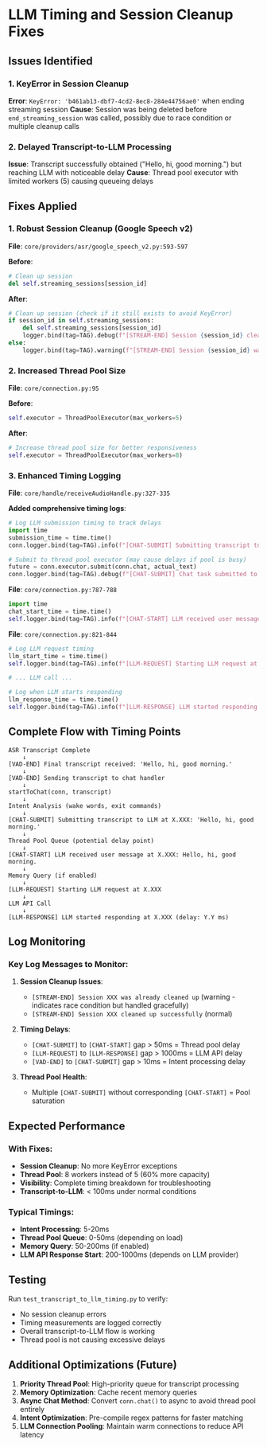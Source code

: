# LLM Timing and Session Cleanup Fixes

## Issues Identified

### 1. KeyError in Session Cleanup
**Error**: `KeyError: 'b461ab13-dbf7-4cd2-8ec8-284e44756ae0'` when ending streaming session
**Cause**: Session was being deleted before `end_streaming_session` was called, possibly due to race condition or multiple cleanup calls

### 2. Delayed Transcript-to-LLM Processing  
**Issue**: Transcript successfully obtained ("Hello, hi, good morning.") but reaching LLM with noticeable delay
**Cause**: Thread pool executor with limited workers (5) causing queueing delays

## Fixes Applied

### 1. Robust Session Cleanup (Google Speech v2)
**File**: `core/providers/asr/google_speech_v2.py:593-597`

**Before**:
```python
# Clean up session
del self.streaming_sessions[session_id]
```

**After**:
```python
# Clean up session (check if it still exists to avoid KeyError)
if session_id in self.streaming_sessions:
    del self.streaming_sessions[session_id]
    logger.bind(tag=TAG).debug(f"[STREAM-END] Session {session_id} cleaned up successfully")
else:
    logger.bind(tag=TAG).warning(f"[STREAM-END] Session {session_id} was already cleaned up")
```

### 2. Increased Thread Pool Size
**File**: `core/connection.py:95`

**Before**:
```python
self.executor = ThreadPoolExecutor(max_workers=5)
```

**After**:
```python
# Increase thread pool size for better responsiveness
self.executor = ThreadPoolExecutor(max_workers=8)
```

### 3. Enhanced Timing Logging
**File**: `core/handle/receiveAudioHandle.py:327-335`

**Added comprehensive timing logs**:
```python
# Log LLM submission timing to track delays
import time
submission_time = time.time()
conn.logger.bind(tag=TAG).info(f"[CHAT-SUBMIT] Submitting transcript to LLM at {submission_time:.3f}: '{actual_text}'")

# Submit to thread pool executor (may cause delays if pool is busy)
future = conn.executor.submit(conn.chat, actual_text)
conn.logger.bind(tag=TAG).debug(f"[CHAT-SUBMIT] Chat task submitted to thread pool")
```

**File**: `core/connection.py:787-788`
```python
import time
chat_start_time = time.time()
self.logger.bind(tag=TAG).info(f"[CHAT-START] LLM received user message at {chat_start_time:.3f}: {query}")
```

**File**: `core/connection.py:821-844`
```python
# Log LLM request timing
llm_start_time = time.time()
self.logger.bind(tag=TAG).info(f"[LLM-REQUEST] Starting LLM request at {llm_start_time:.3f}")

# ... LLM call ...

# Log when LLM starts responding
llm_response_time = time.time()
self.logger.bind(tag=TAG).info(f"[LLM-RESPONSE] LLM started responding at {llm_response_time:.3f} (delay: {(llm_response_time - llm_start_time)*1000:.1f}ms)")
```

## Complete Flow with Timing Points

```
ASR Transcript Complete
    ↓
[VAD-END] Final transcript received: 'Hello, hi, good morning.'
    ↓
[VAD-END] Sending transcript to chat handler
    ↓  
startToChat(conn, transcript)
    ↓
Intent Analysis (wake words, exit commands)
    ↓
[CHAT-SUBMIT] Submitting transcript to LLM at X.XXX: 'Hello, hi, good morning.'
    ↓
Thread Pool Queue (potential delay point)
    ↓
[CHAT-START] LLM received user message at X.XXX: Hello, hi, good morning.
    ↓
Memory Query (if enabled)
    ↓
[LLM-REQUEST] Starting LLM request at X.XXX
    ↓
LLM API Call
    ↓
[LLM-RESPONSE] LLM started responding at X.XXX (delay: Y.Y ms)
```

## Log Monitoring

### Key Log Messages to Monitor:

1. **Session Cleanup Issues**:
   - `[STREAM-END] Session XXX was already cleaned up` (warning - indicates race condition but handled gracefully)
   - `[STREAM-END] Session XXX cleaned up successfully` (normal)

2. **Timing Delays**:
   - `[CHAT-SUBMIT]` to `[CHAT-START]` gap > 50ms = Thread pool delay
   - `[LLM-REQUEST]` to `[LLM-RESPONSE]` gap > 1000ms = LLM API delay
   - `[VAD-END]` to `[CHAT-SUBMIT]` gap > 10ms = Intent processing delay

3. **Thread Pool Health**:
   - Multiple `[CHAT-SUBMIT]` without corresponding `[CHAT-START]` = Pool saturation

## Expected Performance

### With Fixes:
- **Session Cleanup**: No more KeyError exceptions
- **Thread Pool**: 8 workers instead of 5 (60% more capacity)
- **Visibility**: Complete timing breakdown for troubleshooting
- **Transcript-to-LLM**: < 100ms under normal conditions

### Typical Timings:
- **Intent Processing**: 5-20ms
- **Thread Pool Queue**: 0-50ms (depending on load)
- **Memory Query**: 50-200ms (if enabled)
- **LLM API Response Start**: 200-1000ms (depends on LLM provider)

## Testing

Run `test_transcript_to_llm_timing.py` to verify:
- No session cleanup errors
- Timing measurements are logged correctly
- Overall transcript-to-LLM flow is working
- Thread pool is not causing excessive delays

## Additional Optimizations (Future)

1. **Priority Thread Pool**: High-priority queue for transcript processing
2. **Memory Optimization**: Cache recent memory queries
3. **Async Chat Method**: Convert `conn.chat()` to async to avoid thread pool entirely
4. **Intent Optimization**: Pre-compile regex patterns for faster matching
5. **LLM Connection Pooling**: Maintain warm connections to reduce API latency